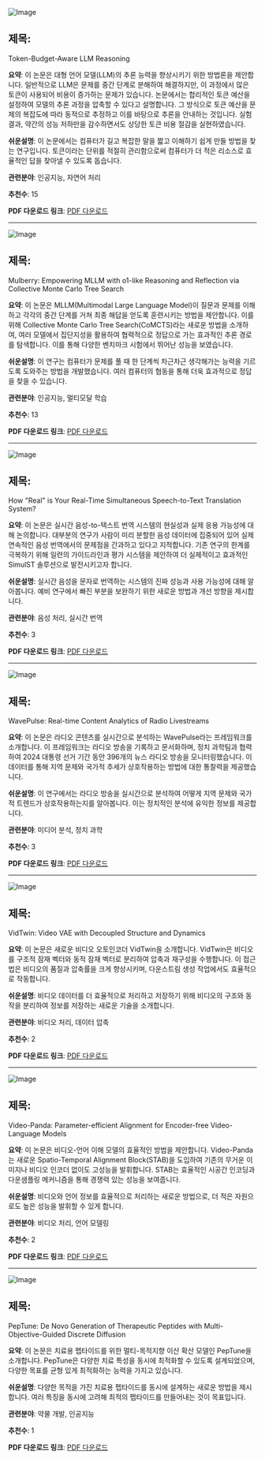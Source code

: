 ![Image](https://cdn-thumbnails.huggingface.co/social-thumbnails/papers/2412.18547.png)
## 제목:
Token-Budget-Aware LLM Reasoning

**요약**:
이 논문은 대형 언어 모델(LLM)의 추론 능력을 향상시키기 위한 방법론을 제안합니다. 일반적으로 LLM은 문제를 중간 단계로 분해하여 해결하지만, 이 과정에서 많은 토큰이 사용되어 비용이 증가하는 문제가 있습니다. 논문에서는 합리적인 토큰 예산을 설정하여 모델의 추론 과정을 압축할 수 있다고 설명합니다. 그 방식으로 토큰 예산을 문제의 복잡도에 따라 동적으로 추정하고 이를 바탕으로 추론을 안내하는 것입니다. 실험 결과, 약간의 성능 저하만을 감수하면서도 상당한 토큰 비용 절감을 실현하였습니다.

**쉬운설명**:
이 논문에서는 컴퓨터가 길고 복잡한 말을 짧고 이해하기 쉽게 만들 방법을 찾는 연구입니다. 토큰이라는 단위를 적절히 관리함으로써 컴퓨터가 더 적은 리소스로 효율적인 답을 찾아낼 수 있도록 돕습니다.

**관련분야**:
인공지능, 자연어 처리

**추천수**:
15

**PDF 다운로드 링크**: [PDF 다운로드](https://arxiv.org/pdf/2412.18547)

---

![Image](https://cdn-thumbnails.huggingface.co/social-thumbnails/papers/2412.18319.png)
## 제목:
Mulberry: Empowering MLLM with o1-like Reasoning and Reflection via Collective Monte Carlo Tree Search

**요약**:
이 논문은 MLLM(Multimodal Large Language Model)이 질문과 문제를 이해하고 각각의 중간 단계를 거쳐 최종 해답을 얻도록 훈련시키는 방법을 제안합니다. 이를 위해 Collective Monte Carlo Tree Search(CoMCTS)라는 새로운 방법을 소개하여, 여러 모델에서 집단지성을 활용하여 협력적으로 정답으로 가는 효과적인 추론 경로를 탐색합니다. 이를 통해 다양한 벤치마크 시험에서 뛰어난 성능을 보였습니다.

**쉬운설명**:
이 연구는 컴퓨터가 문제를 풀 때 한 단계씩 차근차근 생각해가는 능력을 기르도록 도와주는 방법을 개발했습니다. 여러 컴퓨터의 협동을 통해 더욱 효과적으로 정답을 찾을 수 있습니다.

**관련분야**:
인공지능, 멀티모달 학습

**추천수**:
13

**PDF 다운로드 링크**: [PDF 다운로드](https://arxiv.org/pdf/2412.18319)

---

![Image](https://cdn-thumbnails.huggingface.co/social-thumbnails/papers/2412.18495.png)
## 제목:
How "Real" is Your Real-Time Simultaneous Speech-to-Text Translation System?

**요약**:
이 논문은 실시간 음성-to-텍스트 번역 시스템의 현실성과 실제 응용 가능성에 대해 논의합니다. 대부분의 연구가 사람이 미리 분할한 음성 데이터에 집중되어 있어 실제 연속적인 음성 번역에서의 문제점을 간과하고 있다고 지적합니다. 기존 연구의 한계를 극복하기 위해 일련의 가이드라인과 평가 시스템을 제안하여 더 실제적이고 효과적인 SimulST 솔루션으로 발전시키고자 합니다.

**쉬운설명**:
실시간 음성을 문자로 번역하는 시스템의 진짜 성능과 사용 가능성에 대해 알아봅니다. 예비 연구에서 빠진 부분을 보완하기 위한 새로운 방법과 개선 방향을 제시합니다.

**관련분야**:
음성 처리, 실시간 번역

**추천수**:
3

**PDF 다운로드 링크**: [PDF 다운로드](https://arxiv.org/pdf/2412.18495)

---

![Image](https://cdn-thumbnails.huggingface.co/social-thumbnails/papers/2412.17998.png)
## 제목:
WavePulse: Real-time Content Analytics of Radio Livestreams

**요약**:
이 논문은 라디오 콘텐츠를 실시간으로 분석하는 WavePulse라는 프레임워크를 소개합니다. 이 프레임워크는 라디오 방송을 기록하고 문서화하며, 정치 과학팀과 협력하여 2024 대통령 선거 기간 동안 396개의 뉴스 라디오 방송을 모니터링했습니다. 이 데이터를 통해 지역 문제와 국가적 추세가 상호작용하는 방법에 대한 통찰력을 제공했습니다.

**쉬운설명**:
이 연구에서는 라디오 방송을 실시간으로 분석하여 어떻게 지역 문제와 국가적 트렌드가 상호작용하는지를 알아봅니다. 이는 정치적인 분석에 유익한 정보를 제공합니다.

**관련분야**:
미디어 분석, 정치 과학

**추천수**:
3

**PDF 다운로드 링크**: [PDF 다운로드](https://arxiv.org/pdf/2412.17998)

---

![Image](https://cdn-thumbnails.huggingface.co/social-thumbnails/papers/2412.17726.png)
## 제목:
VidTwin: Video VAE with Decoupled Structure and Dynamics

**요약**:
이 논문은 새로운 비디오 오토인코더 VidTwin을 소개합니다. VidTwin은 비디오를 구조적 잠재 벡터와 동적 잠재 벡터로 분리하여 압축과 재구성을 수행합니다. 이 접근법은 비디오의 품질과 압축률을 크게 향상시키며, 다운스트림 생성 작업에서도 효율적으로 작동합니다.

**쉬운설명**:
비디오 데이터를 더 효율적으로 처리하고 저장하기 위해 비디오의 구조와 동작을 분리하여 정보를 저장하는 새로운 기술을 소개합니다.

**관련분야**:
비디오 처리, 데이터 압축

**추천수**:
2

**PDF 다운로드 링크**: [PDF 다운로드](https://arxiv.org/pdf/2412.17726)

---

![Image](https://cdn-thumbnails.huggingface.co/social-thumbnails/papers/2412.18609.png)
## 제목:
Video-Panda: Parameter-efficient Alignment for Encoder-free Video-Language Models

**요약**:
이 논문은 비디오-언어 이해 모델의 효율적인 방법을 제안합니다. Video-Panda는 새로운 Spatio-Temporal Alignment Block(STAB)을 도입하여 기존의 무거운 이미지나 비디오 인코더 없이도 고성능을 발휘합니다. STAB는 효율적인 시공간 인코딩과 다운샘플링 메커니즘을 통해 경쟁력 있는 성능을 보여줍니다.

**쉬운설명**:
비디오와 언어 정보를 효율적으로 처리하는 새로운 방법으로, 더 적은 자원으로도 높은 성능을 발휘할 수 있게 합니다.

**관련분야**:
비디오 처리, 언어 모델링

**추천수**:
2

**PDF 다운로드 링크**: [PDF 다운로드](https://arxiv.org/pdf/2412.18609)

---

![Image](https://cdn-thumbnails.huggingface.co/social-thumbnails/papers/2412.17780.png)
## 제목:
PepTune: De Novo Generation of Therapeutic Peptides with Multi-Objective-Guided Discrete Diffusion

**요약**:
이 논문은 치료용 펩타이드를 위한 멀티-목적지향 이산 확산 모델인 PepTune을 소개합니다. PepTune은 다양한 치료 특성을 동시에 최적화할 수 있도록 설계되었으며, 다양한 목표를 균형 있게 최적화하는 능력을 가지고 있습니다.

**쉬운설명**:
다양한 목적을 가진 치료용 펩타이드를 동시에 설계하는 새로운 방법을 제시합니다. 여러 특징을 동시에 고려해 최적의 펩타이드를 만들어내는 것이 목표입니다.

**관련분야**:
약물 개발, 인공지능

**추천수**:
1

**PDF 다운로드 링크**: [PDF 다운로드](https://arxiv.org/pdf/2412.17780)
